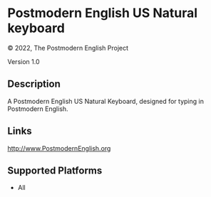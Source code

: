 Postmodern English US Natural keyboard
==============

© 2022, The Postmodern English Project

Version 1.0

Description
-----------

A Postmodern English US Natural Keyboard, designed for typing in Postmodern English.

Links
-----
http://www.PostmodernEnglish.org

Supported Platforms
-------------------
 * All
